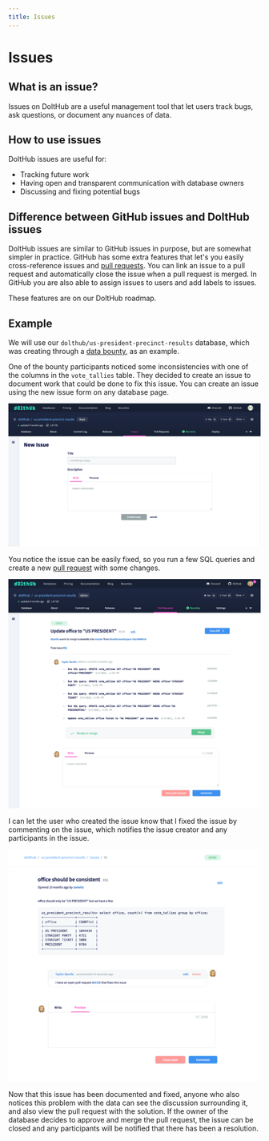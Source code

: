 ```yaml
---
title: Issues
---
```


# Issues

## What is an issue?

Issues on DoltHub are a useful management tool that let users track bugs, ask questions, or document any nuances of data.

## How to use issues

DoltHub issues are useful for:

- Tracking future work
- Having open and transparent communication with database owners
- Discussing and fixing potential bugs

## Difference between GitHub issues and DoltHub issues

DoltHub issues are similar to GitHub issues in purpose, but are somewhat simpler in practice.
GitHub has some extra features that let's you easily cross-reference issues and [pull requests](./prs.md). You can link an issue to a pull request and automatically close the issue when a pull request is merged. In GitHub you are also able to assign issues to users and add labels to issues.

These features are on our DoltHub roadmap.

## Example

We will use our `dolthub/us-president-precinct-results` database, which was creating through a [data bounty](../../introduction/getting-started/data-bounties.md), as an example.

One of the bounty participants noticed some inconsistencies with one of the columns in the `vote_tallies` table. They decided to create an issue to document work that could be done to fix this issue. You can create an issue using the new issue form on any database page.

![New issue form](../../.gitbook/assets/new-issue-form.png)

You notice the issue can be easily fixed, so you run a few SQL queries and create a new [pull request](./prs.md) with some changes.

![Pull request for issue](../../.gitbook/assets/pr-resolves-issue.png)

I can let the user who created the issue know that I fixed the issue by commenting on the issue, which notifies the issue creator and any participants in the issue.

![Issue with comment](../../.gitbook/assets/issue-with-comment.png)

Now that this issue has been documented and fixed, anyone who also notices this problem with the data can see the discussion surrounding it, and also view the pull request with the solution. If the owner of the database decides to approve and merge the pull request, the issue can be closed and any participants will be notified that there has been a resolution.
